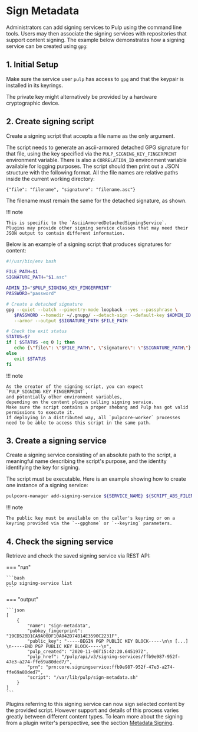 # Sign Metadata

Administrators can add signing services to Pulp using the command line tools.
Users may then associate the signing services with repositories that support content signing.
The example below demonstrates how a signing service can be created using `gpg`:

## 1. Initial Setup

Make sure the service user `pulp` has access to `gpg` and that the keypair is installed in its keyrings.

The private key might alternatively be provided by a hardware cryptographic device.

## 2. Create signing script

Create a signing script that accepts a file name as the only argument.

The script needs to generate an ascii-armored detached GPG signature for that file,
using the key specified via the `PULP_SIGNING_KEY_FINGERPRINT` environment variable.
There is also a `CORRELATION_ID` environment variable available for logging purposes.
The script should then print out a JSON structure with the following format.
All the file names are relative paths inside the current working directory:

```
{"file": "filename", "signature": "filename.asc"}
```

The filename must remain the same for the detached signature, as shown.

!!! note

    This is specific to the `AsciiArmoredDetachedSigningService`.
    Plugins may provide other signing service classes that may need their JSON output to contain different information.

Below is an example of a signing script that produces signatures for content:

```bash
#!/usr/bin/env bash

FILE_PATH=$1
SIGNATURE_PATH="$1.asc"

ADMIN_ID="$PULP_SIGNING_KEY_FINGERPRINT"
PASSWORD="password"

# Create a detached signature
gpg --quiet --batch --pinentry-mode loopback --yes --passphrase \
   $PASSWORD --homedir ~/.gnupg/ --detach-sign --default-key $ADMIN_ID \
   --armor --output $SIGNATURE_PATH $FILE_PATH

# Check the exit status
STATUS=$?
if [ $STATUS -eq 0 ]; then
   echo {\"file\": \"$FILE_PATH\", \"signature\": \"$SIGNATURE_PATH\"}
else
   exit $STATUS
fi
```

!!! note

    As the creator of the signing script, you can expect `PULP_SIGNING_KEY_FINGERPRINT`,
    and potentially other environment variables,
    depending on the content plugin calling signing service.
    Make sure the script contains a proper shebang and Pulp has got valid permissions to execute it.
    If deploying in a distributed way, all `pulpcore-worker` processes need to be able to access this script in the same path.

## 3. Create a signing service

Create a signing service consisting of an absolute path to the script,
a meaningful name describing the script's purpose, and the identity identifying the key for signing.

The script must be executable.
Here is an example showing how to create one instance of a signing service:

```bash
pulpcore-manager add-signing-service ${SERVICE_NAME} ${SCRIPT_ABS_FILENAME} ${KEYID}
```

!!! note

    The public key must be available on the caller's keyring or on a keyring provided via the `--gpghome` or `--keyring` parameters.

## 4. Check the signing service

Retrieve and check the saved signing service via REST API:

=== "run"

    ```bash
    pulp signing-service list
    ```

=== "output"

    ```json
    [
        {
            "name": "sign-metadata",
            "pubkey_fingerprint": "19CD52BD1CA9A00DF10A842D74B14E3590C2231F",
            "public_key": "-----BEGIN PGP PUBLIC KEY BLOCK-----\n\n [...] \n-----END PGP PUBLIC KEY BLOCK-----\n",
            "pulp_created": "2020-11-06T15:42:20.645197Z",
            "pulp_href": "/pulp/api/v3/signing-services/ffb9e987-952f-47e3-a274-ffe69a80ded7/",
            "prn": "prn:core.signingservice:ffb9e987-952f-47e3-a274-ffe69a80ded7",
            "script": "/var/lib/pulp/sign-metadata.sh"
        }
    ]
    ```

Plugins referring to this signing service can now sign selected content by the provided script.
However support and details of this process varies greatly between different content types.
To learn more about the signing from a plugin writer's perspective, see the section [Metadata Signing].

[metadata signing]: site:pulpcore/docs/dev/learn/other/metadata-signing/
